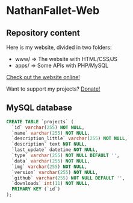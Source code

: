 # NathanFallet-Web

## Repository content

Here is my website, divided in two folders:
- www/ => The website with HTML/CSS/JS
- apps/ => Some APIs with PHP/MySQL

[Check out the website online!](https://www.nathanfallet.me/)

Want to support my projects? [Donate!](https://paypal.me/NathanFallet)

## MySQL database

```sql
CREATE TABLE `projects` (
  `id` varchar(255) NOT NULL,
  `name` varchar(255) NOT NULL,
  `description_little` varchar(255) NOT NULL,
  `description` text NOT NULL,
  `last_update` datetime NOT NULL,
  `type` varchar(255) NOT NULL DEFAULT '',
  `data` varchar(255) NOT NULL,
  `img` varchar(255) NOT NULL,
  `version` varchar(255) NOT NULL,
  `github` varchar(255) NOT NULL DEFAULT '',
  `downloads` int(11) NOT NULL,
  PRIMARY KEY (`id`)
);
```
